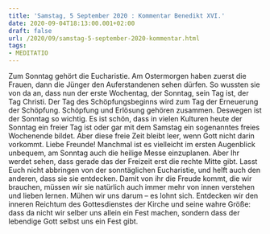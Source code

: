 ```yaml
---
title: 'Samstag, 5 September 2020 : Kommentar Benedikt XVI.'
date: 2020-09-04T18:13:00.001+02:00
draft: false
url: /2020/09/samstag-5-september-2020-kommentar.html
tags: 
- MEDITATIO
---
```


Zum Sonntag gehört die Eucharistie. Am Ostermorgen haben zuerst die Frauen, dann die Jünger den Auferstandenen sehen dürfen. So wussten sie von da an, dass nun der erste Wochentag, der Sonntag, sein Tag ist, der Tag Christi. Der Tag des Schöpfungsbeginns wird zum Tag der Erneuerung der Schöpfung. Schöpfung und Erlösung gehören zusammen. Deswegen ist der Sonntag so wichtig. Es ist schön, dass in vielen Kulturen heute der Sonntag ein freier Tag ist oder gar mit dem Samstag ein sogenanntes freies Wochenende bildet. Aber diese freie Zeit bleibt leer, wenn Gott nicht darin vorkommt. Liebe Freunde! Manchmal ist es vielleicht im ersten Augenblick unbequem, am Sonntag auch die heilige Messe einzuplanen. Aber Ihr werdet sehen, dass gerade das der Freizeit erst die rechte Mitte gibt. Lasst Euch nicht abbringen von der sonntäglichen Eucharistie, und helft auch den anderen, dass sie sie entdecken. Damit von ihr die Freude kommt, die wir brauchen, müssen wir sie natürlich auch immer mehr von innen verstehen und lieben lernen. Mühen wir uns darum – es lohnt sich. Entdecken wir den inneren Reichtum des Gottesdienstes der Kirche und seine wahre Größe: dass da nicht wir selber uns allein ein Fest machen, sondern dass der lebendige Gott selbst uns ein Fest gibt.